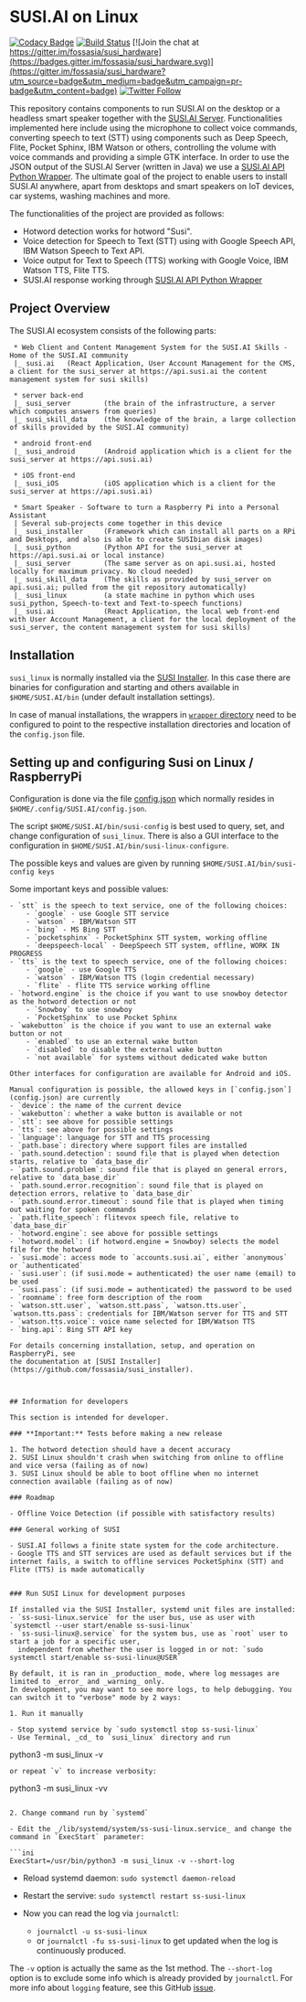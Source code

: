 # SUSI.AI on Linux

[![Codacy Badge](https://api.codacy.com/project/badge/Grade/167b701c744841c5a05269d06b863732)](https://app.codacy.com/app/fossasia/susi_linux?utm_source=github.com&utm_medium=referral&utm_content=fossasia/susi_linux&utm_campaign=badger)
[![Build Status](https://travis-ci.org/fossasia/susi_linux.svg?branch=master)](https://travis-ci.org/fossasia/susi_linux)
[![Join the chat at https://gitter.im/fossasia/susi_hardware](https://badges.gitter.im/fossasia/susi_hardware.svg)](https://gitter.im/fossasia/susi_hardware?utm_source=badge&utm_medium=badge&utm_campaign=pr-badge&utm_content=badge)
[![Twitter Follow](https://img.shields.io/twitter/follow/susiai_.svg?style=social&label=Follow&maxAge=2592000?style=flat-square)](https://twitter.com/susiai_)

This repository contains components to run SUSI.AI on the desktop or a headless smart speaker together with the [SUSI.AI Server](https://github.com/fossasia/susi_server). Functionalities implemented here include using the microphone to collect voice commands, converting speech to text (STT) using components such as Deep Speech, Flite, Pocket Sphinx, IBM Watson or others, controlling the volume with voice commands and providing a simple GTK interface. In order to use the JSON output of the SUSI.AI Server (written in Java) we use a [SUSI.AI API Python Wrapper](https://github.com/fossasia/susi_python). The ultimate goal of the project to enable users to install SUSI.AI anywhere, apart from desktops and smart speakers on  IoT devices, car systems, washing machines and more.

The functionalities of the project are provided as follows:

- Hotword detection works for hotword "Susi".
- Voice detection for Speech to Text (STT) using with Google Speech API, IBM Watson Speech to Text API.
- Voice output for Text to Speech (TTS) working with Google Voice, IBM Watson TTS, Flite TTS.
- SUSI.AI response working through [SUSI.AI API Python Wrapper](https://github.com/fossasia/susi_python)

## Project Overview 

The SUSI.AI ecosystem consists of the following parts:
```
 * Web Client and Content Management System for the SUSI.AI Skills - Home of the SUSI.AI community
 |_ susi.ai   (React Application, User Account Management for the CMS, a client for the susi_server at https://api.susi.ai the content management system for susi skills)
 
 * server back-end
 |_ susi_server        (the brain of the infrastructure, a server which computes answers from queries)
 |_ susi_skill_data    (the knowledge of the brain, a large collection of skills provided by the SUSI.AI community)
 
 * android front-end
 |_ susi_android       (Android application which is a client for the susi_server at https://api.susi.ai)
 
 * iOS front-end
 |_ susi_iOS           (iOS application which is a client for the susi_server at https://api.susi.ai)
 
 * Smart Speaker - Software to turn a Raspberry Pi into a Personal Assistant
 | Several sub-projects come together in this device
 |_ susi_installer     (Framework which can install all parts on a RPi and Desktops, and also is able to create SUSIbian disk images)
 |_ susi_python        (Python API for the susi_server at https://api.susi.ai or local instance)
 |_ susi_server        (The same server as on api.susi.ai, hosted locally for maximum privacy. No cloud needed)
 |_ susi_skill_data    (The skills as provided by susi_server on api.susi.ai; pulled from the git repository automatically)
 |_ susi_linux         (a state machine in python which uses susi_python, Speech-to-text and Text-to-speech functions)
 |_ susi.ai            (React Application, the local web front-end with User Account Management, a client for the local deployment of the susi_server, the content management system for susi skills)
```

## Installation

`susi_linux` is normally installed via the [SUSI Installer](https://github.com/fossasia/susi_installer).
In this case there are binaries for configuration and starting and
others available in `$HOME/SUSI.AI/bin` (under default installation settings).

In case of manual installations, the wrappers in [`wrapper` directory](wrapper/) need to
be configured to point to the respective installation directories and location of
the `config.json` file.

## Setting up and configuring Susi on Linux / RaspberryPi

Configuration is done via the file [config.json](config.json) which normally
resides in `$HOME/.config/SUSI.AI/config.json`.

The script `$HOME/SUSI.AI/bin/susi-config` is best used to query, set, and
change configuration of `susi_linux`. There is also a GUI interface to the
configuration in `$HOME/SUSI.AI/bin/susi-linux-configure`.

The possible keys and values are given by running `$HOME/SUSI.AI/bin/susi-config keys`

Some important keys and possible values:

```
- `stt` is the speech to text service, one of the following choices:
    - `google` - use Google STT service
    - `watson` - IBM/Watson STT
    - `bing` - MS Bing STT
    - `pocketsphinx` - PocketSphinx STT system, working offline
    - `deepspeech-local` - DeepSpeech STT system, offline, WORK IN PROGRESS
- `tts` is the text to speech service, one of the following choices:
    - `google` - use Google TTS
    - `watson` - IBM/Watson TTS (login credential necessary)
    - `flite` - flite TTS service working offline
- `hotword.engine` is the choice if you want to use snowboy detector as the hotword detection or not
    - `Snowboy` to use snowboy
    - `PocketSphinx` to use Pocket Sphinx
- `wakebutton` is the choice if you want to use an external wake button or not
    - `enabled` to use an external wake button
    - `disabled` to disable the external wake button
    - `not available` for systems without dedicated wake button

Other interfaces for configuration are available for Android and iOS.

Manual configuration is possible, the allowed keys in [`config.json`](config.json) are currently
- `device`: the name of the current device
- `wakebutton`: whether a wake button is available or not
- `stt`: see above for possible settings
- `tts`: see above for possible settings
- `language': language for STT and TTS processing
- `path.base`: directory where support files are installed
- `path.sound.detection`: sound file that is played when detection starts, relative to `data_base_dir`
- `path.sound.problem`: sound file that is played on general errors, relative to `data_base_dir`
- `path.sound.error.recognition`: sound file that is played on detection errors, relative to `data_base_dir`
- `path.sound.error.timeout`: sound file that is played when timing out waiting for spoken commands
- `path.flite_speech`: flitevox speech file, relative to `data_base_dir`
- `hotword.engine`: see above for possible settings
- `hotword.model`: (if hotword.engine = Snowboy) selects the model file for the hotword
- `susi.mode`: access mode to `accounts.susi.ai`, either `anonymous` or `authenticated`
- `susi.user`: (if susi.mode = authenticated) the user name (email) to be used
- `susi.pass`: (if susi.mode = authenticated) the password to be used
- `roomname`: free form description of the room
- `watson.stt.user`, `watson.stt.pass`, `watson.tts.user`, `watson.tts.pass`: credentials for IBM/Watson server for TTS and STT
- `watson.tts.voice`: voice name selected for IBM/Watson TTS
- `bing.api`: Bing STT API key

For details concerning installation, setup, and operation on RaspberryPi, see
the documentation at [SUSI Installer](https://github.com/fossasia/susi_installer).



## Information for developers

This section is intended for developer.

### **Important:** Tests before making a new release

1. The hotword detection should have a decent accuracy
2. SUSI Linux shouldn't crash when switching from online to offline and vice versa (failing as of now)
3. SUSI Linux should be able to boot offline when no internet connection available (failing as of now)

### Roadmap

- Offline Voice Detection (if possible with satisfactory results)

### General working of SUSI

- SUSI.AI follows a finite state system for the code architecture.
- Google TTS and STT services are used as default services but if the internet fails, a switch to offline services PocketSphinx (STT) and Flite (TTS) is made automatically


### Run SUSI Linux for development purposes

If installed via the SUSI Installer, systemd unit files are installed:
- `ss-susi-linux.service` for the user bus, use as user with `systemctl --user start/enable ss-susi-linux`
- `ss-susi-linux@.service` for the system bus, use as `root` user to start a job for a specific user, 
  independent from whether the user is logged in or not: `sudo systemctl start/enable ss-susi-linux@USER`

By default, it is ran in _production_ mode, where log messages are limited to _error_ and _warning_ only.
In development, you may want to see more logs, to help debugging. You can switch it to "verbose" mode by 2 ways:

1. Run it manually

- Stop systemd service by `sudo systemctl stop ss-susi-linux`
- Use Terminal, _cd_ to `susi_linux` directory and run

```
python3 -m susi_linux -v
```
or repeat `v` to increase verbosity:

```
python3 -m susi_linux -vv
```

2. Change command run by `systemd`

- Edit the _/lib/systemd/system/ss-susi-linux.service_ and change the command in `ExecStart` parameter:

```ini
ExecStart=/usr/bin/python3 -m susi_linux -v --short-log
```
- Reload systemd daemon: `sudo systemctl daemon-reload`
- Restart the servive: `sudo systemctl restart ss-susi-linux`
- Now you can read the log via `journalctl`:

    + `journalctl -u ss-susi-linux`
    + or `journalctl -fu ss-susi-linux` to get updated when the log is continuously produced.

The `-v` option is actually the same as the 1st method. The `--short-log` option is to exclude some info which is already provided by `journalctl`. For more info about `logging` feature, see this GitHub [issue](https://github.com/fossasia/susi_linux/issues/423).

